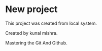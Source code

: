 # New project

This project was created from local system.

Created by kunal mishra.

Mastering the Git And Github.
